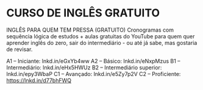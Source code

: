 # CURSO DE INGLÊS GRATUITO
INGLÊS PARA QUEM TEM PRESSA (GRATUITO) Cronogramas com sequência lógica de estudos + aulas gratuitas do YouTube para quem quer aprender inglês do zero, sair do intermediário - ou até já sabe, mas gostaria de revisar.


A1 – Iniciante: lnkd.in/eGxYb4ww
A2 – Básico: lnkd.in/eNxpMzus
B1 – Intermediário: lnkd.in/eHx5HWUz
B2 – Intermediário superior: lnkd.in/epy3WbaP
C1 – Avançado: lnkd.in/e5Zy7p2V
C2 – Proficiente: https://lnkd.in/d77bhFWQ
